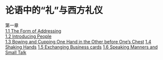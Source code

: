 # 论语中的“礼”与西方礼仪
第一章<br>
[1.1  The Form of Addressing](https://github.com/LOUHOIN/Western-Culture-Notes/blob/master/1.1.md)<br>
[1.2  Introducing People](https://github.com/LOUHOIN/Western-Culture-Notes/blob/master/1.2.md)<br>
[1.3  Bowing and Cupping One Hand in the Other before One’s Chest](https://github.com/LOUHOIN/Western-Culture-Notes/blob/master/1.3.md)
[1.4  Shaking Hands](https://github.com/LOUHOIN/Western-Culture-Notes/blob/master/1.4.md)
[1.5 Exchanging Business cards](https://github.com/LOUHOIN/Western-Culture-Notes/blob/master/1.5.md)
[1.6  Speaking Manners and Small Talk](https://github.com/LOUHOIN/Western-Culture-Notes/blob/master/1.6.md)
